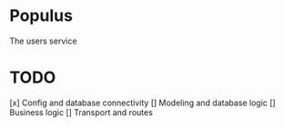 # Populus

The users service

# TODO

[x] Config and database connectivity
[] Modeling and database logic
[] Business logic
[] Transport and routes
